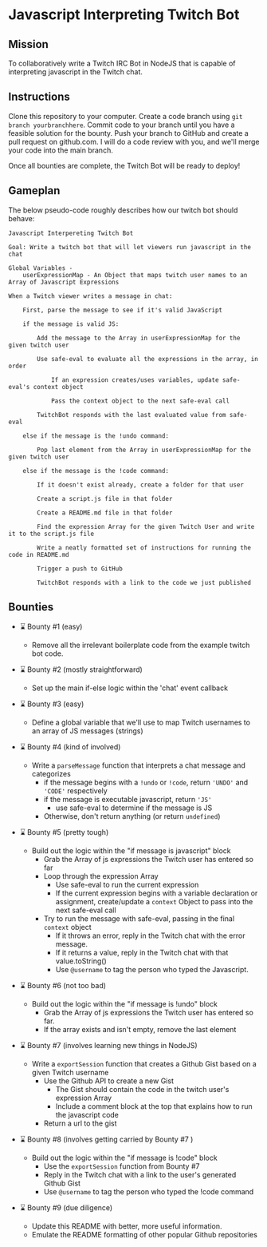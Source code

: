 
# Javascript Interpreting Twitch Bot

## Mission

To collaboratively write a Twitch IRC Bot in NodeJS that is capable of interpreting javascript in the Twitch chat. 

## Instructions

Clone this repository to your computer. Create a code branch using `git branch yourbranchhere`. Commit code to your branch until you have a feasible solution for the bounty. Push your branch to GitHub and create a pull request on github.com. I will do a code review with you, and we'll merge your code into the main branch.

Once all bounties are complete, the Twitch Bot will be ready to deploy!

## Gameplan

The below pseudo-code roughly describes how our twitch bot should behave:

```
Javascript Interpereting Twitch Bot

Goal: Write a twitch bot that will let viewers run javascript in the chat

Global Variables - 
	userExpressionMap - An Object that maps twitch user names to an Array of Javascript Expressions

When a Twitch viewer writes a message in chat:

	First, parse the message to see if it's valid JavaScript
		
	if the message is valid JS:

		Add the message to the Array in userExpressionMap for the given twitch user

		Use safe-eval to evaluate all the expressions in the array, in order

			If an expression creates/uses variables, update safe-eval's context object
			
			Pass the context object to the next safe-eval call

		TwitchBot responds with the last evaluated value from safe-eval
		
	else if the message is the !undo command:

		Pop last element from the Array in userExpressionMap for the given twitch user

	else if the message is the !code command:

		If it doesn't exist already, create a folder for that user

		Create a script.js file in that folder

		Create a README.md file in that folder

		Find the expression Array for the given Twitch User and write it to the script.js file

		Write a neatly formatted set of instructions for running the code in README.md

		Trigger a push to GitHub

		TwitchBot responds with a link to the code we just published
```

## Bounties

- :hourglass: Bounty #1 (easy)
    - Remove all the irrelevant boilerplate code from the example twitch bot code.

- :hourglass: Bounty #2 (mostly straightforward)
    - Set up the main if-else logic within the 'chat' event callback

- :hourglass: Bounty #3 (easy)
    - Define a global variable that we'll use to map Twitch usernames to an array of JS messages (strings)

- :hourglass: Bounty #4 (kind of involved)
    - Write a `parseMessage` function that interprets a chat message and categorizes 
        - if the message begins with a `!undo` or `!code`, return `'UNDO'` and `'CODE'` respectively
        - if the message is executable javascript, return `'JS'`
            - use safe-eval to determine if the message is JS
        - Otherwise, don't return anything (or return `undefined`)

- :hourglass: Bounty #5 (pretty tough)
    - Build out the logic within the "if message is javascript" block
        - Grab the Array of js expressions the Twitch user has entered so far
        - Loop through the expression Array
            - Use safe-eval to run the current expression
            - If the current expression begins with a variable declaration or assignment, create/update a `context` Object to pass into the next safe-eval call
        - Try to run the message with safe-eval, passing in the final `context` object
            - If it throws an error, reply in the Twitch chat with the error message. 
            - If it returns a value, reply in the Twitch chat with that value.toString()
            - Use `@username` to tag the person who typed the Javascript.
        

- :hourglass: Bounty #6 (not too bad)
    - Build out the logic within the "if message is !undo" block
        - Grab the Array of js expressions the Twitch user has entered so far.
        - If the array exists and isn't empty, remove the last element

- :hourglass: Bounty #7 (involves learning new things in NodeJS)
    - Write a `exportSession` function that creates a Github Gist based on a given Twitch username
        - Use the Github API to create a new Gist
            - The Gist should contain the code in the twitch user's expression Array
            - Include a comment block at the top that explains how to run the javascript code
        - Return a url to the gist

- :hourglass: Bounty #8 (involves getting carried by Bounty #7  )
    - Build out the logic within the "if message is !code" block
        - Use the `exportSession` function from Bounty #7
        - Reply in the Twitch chat with a link to the user's generated Github Gist
        - Use `@username` to tag the person who typed the !code command
            

- :hourglass: Bounty #9 (due diligence)
    - Update this README with better, more useful information. 
    - Emulate the README formatting of other popular Github repositories

    


